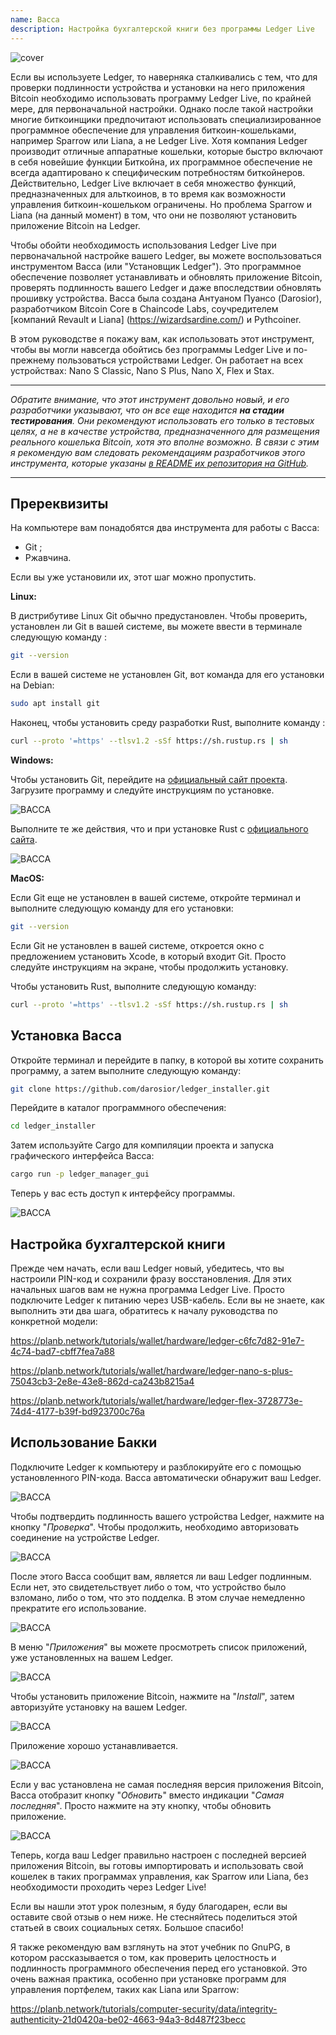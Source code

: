 ```yaml
---
name: Bacca
description: Настройка бухгалтерской книги без программы Ledger Live
---
```

![cover](assets/cover.webp)

Если вы используете Ledger, то наверняка сталкивались с тем, что для проверки подлинности устройства и установки на него приложения Bitcoin необходимо использовать программу Ledger Live, по крайней мере, для первоначальной настройки. Однако после такой настройки многие биткоинщики предпочитают использовать специализированное программное обеспечение для управления биткоин-кошельками, например Sparrow или Liana, а не Ledger Live. Хотя компания Ledger производит отличные аппаратные кошельки, которые быстро включают в себя новейшие функции Биткойна, их программное обеспечение не всегда адаптировано к специфическим потребностям биткойнеров. Действительно, Ledger Live включает в себя множество функций, предназначенных для альткоинов, в то время как возможности управления биткоин-кошельком ограничены. Но проблема Sparrow и Liana (на данный момент) в том, что они не позволяют установить приложение Bitcoin на Ledger.

Чтобы обойти необходимость использования Ledger Live при первоначальной настройке вашего Ledger, вы можете воспользоваться инструментом Bacca (или "Установщик Ledger"). Это программное обеспечение позволяет устанавливать и обновлять приложение Bitcoin, проверять подлинность вашего Ledger и даже впоследствии обновлять прошивку устройства. Bacca была создана Антуаном Пуансо (Darosior), разработчиком Bitcoin Core в Chaincode Labs, соучредителем [компаний Revault и Liana] (https://wizardsardine.com/) и Pythcoiner.

В этом руководстве я покажу вам, как использовать этот инструмент, чтобы вы могли навсегда обойтись без программы Ledger Live и по-прежнему пользоваться устройствами Ledger. Он работает на всех устройствах: Nano S Classic, Nano S Plus, Nano X, Flex и Stax.

---
*Обратите внимание, что этот инструмент довольно новый, и его разработчики указывают, что он все еще находится **на стадии тестирования**. Они рекомендуют использовать его только в тестовых целях, а не в качестве устройства, предназначенного для размещения реального кошелька Bitcoin, хотя это вполне возможно. В связи с этим я рекомендую вам следовать рекомендациям разработчиков этого инструмента, которые указаны [в README их репозитория на GitHub](https://github.com/darosior/ledger_installer).*

---
## Пререквизиты

На компьютере вам понадобятся два инструмента для работы с Bacca:


- Git ;
- Ржавчина.

Если вы уже установили их, этот шаг можно пропустить.

**Linux:**

В дистрибутиве Linux Git обычно предустановлен. Чтобы проверить, установлен ли Git в вашей системе, вы можете ввести в терминале следующую команду :

```bash
git --version
```

Если в вашей системе не установлен Git, вот команда для его установки на Debian:

```bash
sudo apt install git
```

Наконец, чтобы установить среду разработки Rust, выполните команду :

```bash
curl --proto '=https' --tlsv1.2 -sSf https://sh.rustup.rs | sh
```

**Windows:**

Чтобы установить Git, перейдите на [официальный сайт проекта](https://git-scm.com/). Загрузите программу и следуйте инструкциям по установке.

![BACCA](assets/fr/01.webp)

Выполните те же действия, что и при установке Rust с [официального сайта](https://www.rust-lang.org/tools/install).

![BACCA](assets/fr/02.webp)

**MacOS:**

Если Git еще не установлен в вашей системе, откройте терминал и выполните следующую команду для его установки:

```bash
git --version
```

Если Git не установлен в вашей системе, откроется окно с предложением установить Xcode, в который входит Git. Просто следуйте инструкциям на экране, чтобы продолжить установку.

Чтобы установить Rust, выполните следующую команду:

```bash
curl --proto '=https' --tlsv1.2 -sSf https://sh.rustup.rs | sh
```

## Установка Bacca

Откройте терминал и перейдите в папку, в которой вы хотите сохранить программу, а затем выполните следующую команду:

```bash
git clone https://github.com/darosior/ledger_installer.git
```

Перейдите в каталог программного обеспечения:

```bash
cd ledger_installer
```

Затем используйте Cargo для компиляции проекта и запуска графического интерфейса Bacca:

```bash
cargo run -p ledger_manager_gui
```

Теперь у вас есть доступ к интерфейсу программы.

![BACCA](assets/fr/03.webp)

## Настройка бухгалтерской книги

Прежде чем начать, если ваш Ledger новый, убедитесь, что вы настроили PIN-код и сохранили фразу восстановления. Для этих начальных шагов вам не нужна программа Ledger Live. Просто подключите Ledger к питанию через USB-кабель. Если вы не знаете, как выполнить эти два шага, обратитесь к началу руководства по конкретной модели:

https://planb.network/tutorials/wallet/hardware/ledger-c6fc7d82-91e7-4c74-bad7-cbff7fea7a88

https://planb.network/tutorials/wallet/hardware/ledger-nano-s-plus-75043cb3-2e8e-43e8-862d-ca243b8215a4

https://planb.network/tutorials/wallet/hardware/ledger-flex-3728773e-74d4-4177-b39f-bd923700c76a

## Использование Бакки

Подключите Ledger к компьютеру и разблокируйте его с помощью установленного PIN-кода. Bacca автоматически обнаружит ваш Ledger.

![BACCA](assets/fr/04.webp)

Чтобы подтвердить подлинность вашего устройства Ledger, нажмите на кнопку "*Проверка*". Чтобы продолжить, необходимо авторизовать соединение на устройстве Ledger.

![BACCA](assets/fr/05.webp)

После этого Bacca сообщит вам, является ли ваш Ledger подлинным. Если нет, это свидетельствует либо о том, что устройство было взломано, либо о том, что это подделка. В этом случае немедленно прекратите его использование.

![BACCA](assets/fr/06.webp)

В меню "*Приложения*" вы можете просмотреть список приложений, уже установленных на вашем Ledger.

![BACCA](assets/fr/07.webp)

Чтобы установить приложение Bitcoin, нажмите на "*Install*", затем авторизуйте установку на вашем Ledger.

![BACCA](assets/fr/08.webp)

Приложение хорошо устанавливается.

![BACCA](assets/fr/09.webp)

Если у вас установлена не самая последняя версия приложения Bitcoin, Bacca отобразит кнопку "*Обновить*" вместо индикации "*Самая последняя*". Просто нажмите на эту кнопку, чтобы обновить приложение.

![BACCA](assets/fr/10.webp)

Теперь, когда ваш Ledger правильно настроен с последней версией приложения Bitcoin, вы готовы импортировать и использовать свой кошелек в таких программах управления, как Sparrow или Liana, без необходимости проходить через Ledger Live!

Если вы нашли этот урок полезным, я буду благодарен, если вы оставите свой отзыв о нем ниже. Не стесняйтесь поделиться этой статьей в своих социальных сетях. Большое спасибо!

Я также рекомендую вам взглянуть на этот учебник по GnuPG, в котором рассказывается о том, как проверить целостность и подлинность программного обеспечения перед его установкой. Это очень важная практика, особенно при установке программ для управления портфелем, таких как Liana или Sparrow:

https://planb.network/tutorials/computer-security/data/integrity-authenticity-21d0420a-be02-4663-94a3-8d487f23becc

